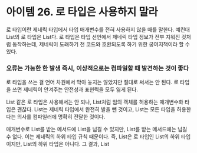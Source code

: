 # 아이템 26. 로 타입은 사용하지 말라

로 타입이란 제네릭 타입에서 타입 매개변수를 전혀 사용하지 않을 때를 말한다. 예컨대 List<E>의 로 타입은 List다. 로 타입은 타입 선언에서 제네릭 타입 정보가 전부 지워진 것처럼 동작하는데, 제네릭이 도래하기 전 코드와 호환되도록 하기 위한 궁여지책이라 할 수 있다.

### 오류는 가능한 한 발생 즉시, 이상적으로는 컴파일할 때 발견하는 것이 좋다

로 타입을 쓰는 걸 언어 차원에서 막아 놓지는 않았지만 절대로 써서는 안 된다. 로 타입을 쓰면 제네릭이 안겨주는 안전성과 표현력을 모두 잃게 된다.

List 같은 로 타입은 사용해서는 안 되나, List<Object>처럼 임의 객체를 허용하는 매개변수화 타입은 괜찮다. List는 제네릭 타입에서 완전히 발을 뺀 것이고, List<Object>는 모든 타입을 허용한다는 의사를 컴파일러에 명확히 전달한 것이다.

매개변수로 List를 받는 메서드에 List<String>을 넘길 수 있지만, List<Object>를 받는 메서드에는 넘길 수 없다. 이는 제네릭의 하위 타입 규칙 때문이다. 즉, List<String>은 로 타입인 List의 하위 타입이지만, List<Object>의 하위 타입은 아니다. 그 결과, List<Object> 같은 매개변수화 타입을 사용할 때와 달리 List 같은 로 타입을 사용하면 타입 안전성을 잃게 된다.

### 비한정적 와일드카드 타입을 사용하라 - 타입 안전하며 유연하다

```java
static int numElementsInCommon(Set<?> s1, Set<?> s2) { ... }
```

Set<?>과 Set의 차이는 무엇일까?

와일드카드 타입은 안전하고, 로 타입은 안전하지 않다.

로 타입 컬렉션에는 아무 원소나 넣을 수 있으니 타입 불변식을 훼손하기 쉽다.

반면, Collection<?>에는 null 외에는 어떤 원소도 넣을 수 없다.

### 로 타입을 쓰지 말라는 규칙의 예외

1. class 리터럴에는 로 타입을 써야 한다
    1. List.class, String[].class, int.class는 허용하고 List<String>.class와 List<?>.class는 허용하지 않는다
2. instanceof 연산자를 사용할 때

| 한글 용어 | 영문 용어 | 예 | 아이템 |
| --- | --- | --- | --- |
| 매개변수화 타입 | parameterized type | List<String> | 아이템 26 |
| 실제 타입 매개변수 | actual type parameter | String | 아이템 26 |
| 제네릭 타입 | generic type | List<E> | 아이템 26, 29 |
| 정규 타입 매개변수 | formal type parameter | E | 아이템 26 |
| 비한정적 와일드카드 타입 | unbounded wildcard type | List<?> | 아이템 26 |
| 로 타입 | raw type | List | 아이템 26 |
| 한정적 타입 매개변수 | bounded type parameter | <E extends Number> | 아이템 29 |
| 재귀적 타입 한정 | recursive type bound | <T extends Comparable<T>> | 아이템 30 |
| 한정적 와일드카드 타입 | bounded wildcard type | List<? extends Number> | 아이템 31 |
| 제네릭 메서드 | generic method | static<E> List<E> asList(E[] a) | 아이템 30 |
| 타입 토큰 | type token | String.class | 아이템 33 |